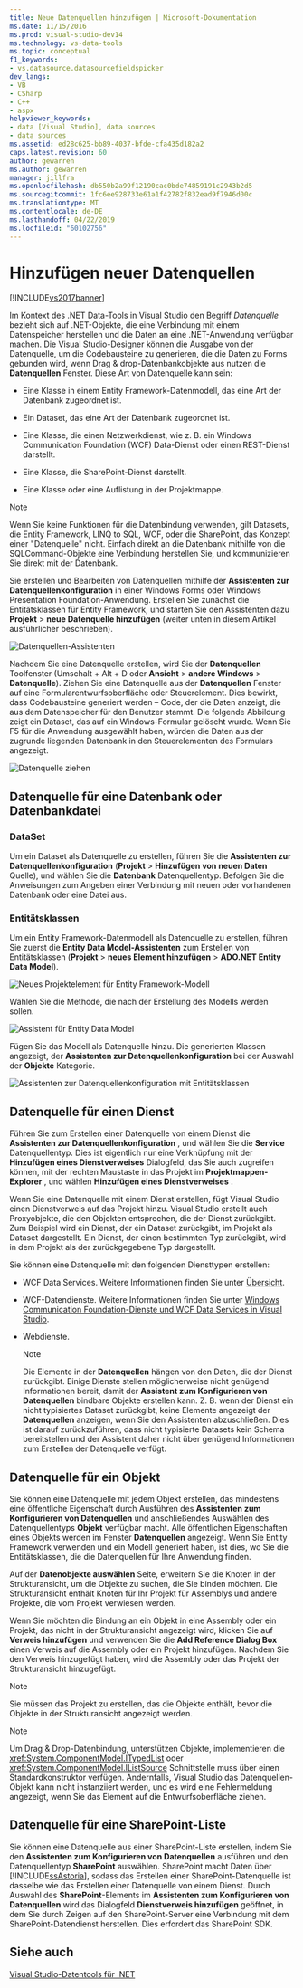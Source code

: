 ```yaml
---
title: Neue Datenquellen hinzufügen | Microsoft-Dokumentation
ms.date: 11/15/2016
ms.prod: visual-studio-dev14
ms.technology: vs-data-tools
ms.topic: conceptual
f1_keywords:
- vs.datasource.datasourcefieldspicker
dev_langs:
- VB
- CSharp
- C++
- aspx
helpviewer_keywords:
- data [Visual Studio], data sources
- data sources
ms.assetid: ed28c625-bb89-4037-bfde-cfa435d182a2
caps.latest.revision: 60
author: gewarren
ms.author: gewarren
manager: jillfra
ms.openlocfilehash: db550b2a99f12190cac0bde74859191c2943b2d5
ms.sourcegitcommit: 1fc6ee928733e61a1f42782f832ead9f7946d00c
ms.translationtype: MT
ms.contentlocale: de-DE
ms.lasthandoff: 04/22/2019
ms.locfileid: "60102756"
---
```

# <a name="add-new-data-sources"></a>Hinzufügen neuer Datenquellen
[!INCLUDE[vs2017banner](../includes/vs2017banner.md)]

Im Kontext des .NET Data-Tools in Visual Studio den Begriff *Datenquelle* bezieht sich auf .NET-Objekte, die eine Verbindung mit einem Datenspeicher herstellen und die Daten an eine .NET-Anwendung verfügbar machen. Die Visual Studio-Designer können die Ausgabe von der Datenquelle, um die Codebausteine zu generieren, die die Daten zu Forms gebunden wird, wenn Drag & drop-Datenbankobjekte aus nutzen die **Datenquellen** Fenster. Diese Art von Datenquelle kann sein:  
  
- Eine Klasse in einem Entity Framework-Datenmodell, das eine Art der Datenbank zugeordnet ist.  
  
- Ein Dataset, das eine Art der Datenbank zugeordnet ist.  
  
- Eine Klasse, die einen Netzwerkdienst, wie z. B. ein Windows Communication Foundation (WCF) Data-Dienst oder einen REST-Dienst darstellt.  
  
- Eine Klasse, die SharePoint-Dienst darstellt.  
  
- Eine Klasse oder eine Auflistung in der Projektmappe.  
  
> [!NOTE]
>  Wenn Sie keine Funktionen für die Datenbindung verwenden, gilt Datasets, die Entity Framework, LINQ to SQL, WCF, oder die SharePoint, das Konzept einer "Datenquelle" nicht. Einfach direkt an die Datenbank mithilfe von die SQLCommand-Objekte eine Verbindung herstellen Sie, und kommunizieren Sie direkt mit der Datenbank.  
  
 Sie erstellen und Bearbeiten von Datenquellen mithilfe der **Assistenten zur Datenquellenkonfiguration** in einer Windows Forms oder Windows Presentation Foundation-Anwendung. Erstellen Sie zunächst die Entitätsklassen für Entity Framework, und starten Sie den Assistenten dazu **Projekt** > **neue Datenquelle hinzufügen** (weiter unten in diesem Artikel ausführlicher beschrieben).  
  
 ![Datenquellen-Assistenten](../data-tools/media/data-source-configuration-wizard.png "Datenquellen-Assistenten")  
  
 Nachdem Sie eine Datenquelle erstellen, wird Sie der **Datenquellen** Toolfenster (Umschalt + Alt + D oder **Ansicht** > **andere Windows**  >  **Datenquelle**). Ziehen Sie eine Datenquelle aus der **Datenquellen** Fenster auf eine Formularentwurfsoberfläche oder Steuerelement. Dies bewirkt, dass Codebausteine generiert werden – Code, der die Daten anzeigt, die aus dem Datenspeicher für den Benutzer stammt. Die folgende Abbildung zeigt ein Dataset, das auf ein Windows-Formular gelöscht wurde. Wenn Sie F5 für die Anwendung ausgewählt haben, würden die Daten aus der zugrunde liegenden Datenbank in den Steuerelementen des Formulars angezeigt.  
  
 ![Datenquelle ziehen](../data-tools/media/raddata-data-source-drag-operation.png "Raddata Datenquelle ziehen")  
  
## <a name="data-source-for-a-database-or-a-database-file"></a>Datenquelle für eine Datenbank oder Datenbankdatei  
  
### <a name="dataset"></a>DataSet  
 Um ein Dataset als Datenquelle zu erstellen, führen Sie die **Assistenten zur Datenquellenkonfiguration** (**Projekt** > **Hinzufügen von neuen Daten** Quelle), und wählen Sie die  **Datenbank** Datenquellentyp. Befolgen Sie die Anweisungen zum Angeben einer Verbindung mit neuen oder vorhandenen Datenbank oder eine Datei aus.  
  
### <a name="entity-classes"></a>Entitätsklassen  
 Um ein Entity Framework-Datenmodell als Datenquelle zu erstellen, führen Sie zuerst die **Entity Data Model-Assistenten** zum Erstellen von Entitätsklassen (**Projekt** > **neues Element hinzufügen**  >  **ADO.NET Entity Data Model**).  
  
 ![Neues Projektelement für Entity Framework-Modell](../data-tools/media/raddata-new-entity-framework-model-project-item.png "Projektelement für Raddata neuen Entity Framework-Modell")  
  
 Wählen Sie die Methode, die nach der Erstellung des Modells werden sollen.  
  
 ![Assistent für Entity Data Model](../data-tools/media/raddata-entity-data-model-wizard.png "Raddata Entity Data Model-Assistenten")  
  
 Fügen Sie das Modell als Datenquelle hinzu. Die generierten Klassen angezeigt, der **Assistenten zur Datenquellenkonfiguration** bei der Auswahl der **Objekte** Kategorie.  
  
 ![Assistenten zur Datenquellenkonfiguration mit Entitätsklassen](../data-tools/media/raddata-data-source-configuration-wizard-with-entity-classes.png "Raddata Assistenten zur Datenquellenkonfiguration mit Entitätsklassen")  
  
## <a name="data-source-for-a-service"></a>Datenquelle für einen Dienst  
 Führen Sie zum Erstellen einer Datenquelle von einem Dienst die **Assistenten zur Datenquellenkonfiguration** , und wählen Sie die **Service** Datenquellentyp. Dies ist eigentlich nur eine Verknüpfung mit der **Hinzufügen eines Dienstverweises** Dialogfeld, das Sie auch zugreifen können, mit der rechten Maustaste in das Projekt im **Projektmappen-Explorer** , und wählen **Hinzufügen eines Dienstverweises** .  
  
 Wenn Sie eine Datenquelle mit einem Dienst erstellen, fügt Visual Studio einen Dienstverweis auf das Projekt hinzu. Visual Studio erstellt auch Proxyobjekte, die den Objekten entsprechen, die der Dienst zurückgibt. Zum Beispiel wird ein Dienst, der ein Dataset zurückgibt, im Projekt als Dataset dargestellt. Ein Dienst, der einen bestimmten Typ zurückgibt, wird in dem Projekt als der zurückgegebene Typ dargestellt.  
  
 Sie können eine Datenquelle mit den folgenden Diensttypen erstellen:  
  
- WCF Data Services. Weitere Informationen finden Sie unter [Übersicht](http://msdn.microsoft.com/library/7924cf94-c9a6-4015-afc9-f5d22b1743bb).  
  
- WCF-Datendienste. Weitere Informationen finden Sie unter [Windows Communication Foundation-Dienste und WCF Data Services in Visual Studio](../data-tools/windows-communication-foundation-services-and-wcf-data-services-in-visual-studio.md).  
  
- Webdienste.  
  
    > [!NOTE]
    >  Die Elemente in der **Datenquellen** hängen von den Daten, die der Dienst zurückgibt. Einige Dienste stellen möglicherweise nicht genügend Informationen bereit, damit der **Assistent zum Konfigurieren von Datenquellen** bindbare Objekte erstellen kann. Z. B. wenn der Dienst ein nicht typisiertes Dataset zurückgibt, keine Elemente angezeigt der **Datenquellen** anzeigen, wenn Sie den Assistenten abzuschließen. Dies ist darauf zurückzuführen, dass nicht typisierte Datasets kein Schema bereitstellen und der Assistent daher nicht über genügend Informationen zum Erstellen der Datenquelle verfügt.  
  
## <a name="data-source-for-an-object"></a>Datenquelle für ein Objekt  
 Sie können eine Datenquelle mit jedem Objekt erstellen, das mindestens eine öffentliche Eigenschaft durch Ausführen des **Assistenten zum Konfigurieren von Datenquellen** und anschließendes Auswählen des Datenquellentyps **Objekt** verfügbar macht. Alle öffentlichen Eigenschaften eines Objekts werden im Fenster **Datenquellen** angezeigt.   Wenn Sie Entity Framework verwenden und ein Modell generiert haben, ist dies, wo Sie die Entitätsklassen, die die Datenquellen für Ihre Anwendung finden.  
  
 Auf der **Datenobjekte auswählen** Seite, erweitern Sie die Knoten in der Strukturansicht, um die Objekte zu suchen, die Sie binden möchten. Die Strukturansicht enthält Knoten für Ihr Projekt für Assemblys und andere Projekte, die vom Projekt verwiesen werden.  
  
 Wenn Sie möchten die Bindung an ein Objekt in eine Assembly oder ein Projekt, das nicht in der Strukturansicht angezeigt wird, klicken Sie auf **Verweis hinzufügen** und verwenden Sie die **Add Reference Dialog Box** einen Verweis auf die Assembly oder ein Projekt hinzufügen. Nachdem Sie den Verweis hinzugefügt haben, wird die Assembly oder das Projekt der Strukturansicht hinzugefügt.  
  
> [!NOTE]
>  Sie müssen das Projekt zu erstellen, das die Objekte enthält, bevor die Objekte in der Strukturansicht angezeigt werden.  
  
> [!NOTE]
>  Um Drag & Drop-Datenbindung, unterstützen Objekte, implementieren die <xref:System.ComponentModel.ITypedList> oder <xref:System.ComponentModel.IListSource> Schnittstelle muss über einen Standardkonstruktor verfügen. Andernfalls, Visual Studio das Datenquellen-Objekt kann nicht instanziiert werden, und es wird eine Fehlermeldung angezeigt, wenn Sie das Element auf die Entwurfsoberfläche ziehen.  
  
## <a name="data-source-for-a-sharepoint-list"></a>Datenquelle für eine SharePoint-Liste  
 Sie können eine Datenquelle aus einer SharePoint-Liste erstellen, indem Sie den **Assistenten zum Konfigurieren von Datenquellen** ausführen und den Datenquellentyp **SharePoint** auswählen. SharePoint macht Daten über [!INCLUDE[ssAstoria](../includes/ssastoria-md.md)], sodass das Erstellen einer SharePoint-Datenquelle ist dasselbe wie das Erstellen einer Datenquelle von einem Dienst. Durch Auswahl des **SharePoint**-Elements im **Assistenten zum Konfigurieren von Datenquellen** wird das Dialogfeld **Dienstverweis hinzufügen** geöffnet, in dem Sie durch Zeigen auf den SharePoint-Server eine Verbindung mit dem SharePoint-Datendienst herstellen.  Dies erfordert das SharePoint SDK.  
  
## <a name="see-also"></a>Siehe auch  
 [Visual Studio-Datentools für .NET](../data-tools/visual-studio-data-tools-for-dotnet.md)
